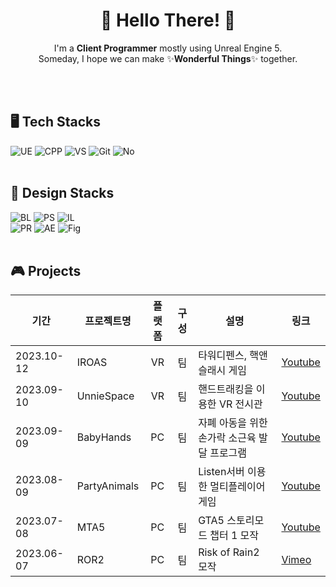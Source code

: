 <div align=center><h1>🤗 Hello There! 🤗</h1></div>
<p align="center" dir="auto">
I'm a <b>Client Programmer</b> mostly using Unreal Engine 5.<br/>  
Someday, I hope we can make ✨<b>Wonderful Things</b>✨ together.
</p>
<br/> <br/>

## 🖥 Tech Stacks
![UE](https://img.shields.io/badge/unrealengine-%23313131.svg?style=for-the-badge&logo=unrealengine&logoColor=white) ![CPP](https://img.shields.io/badge/C%2B%2B-00599C?style=for-the-badge&logo=c%2B%2B&logoColor=white) ![VS](https://img.shields.io/badge/Visual_Studio-5C2D91?style=for-the-badge&logo=visual%20studio&logoColor=white) ![Git](https://img.shields.io/badge/GitHub-100000?style=for-the-badge&logo=github&logoColor=white) ![No](https://img.shields.io/badge/Notion-000000?style=for-the-badge&logo=notion&logoColor=white) 
<br/><br/>
## 🎨 Design Stacks
![BL](https://img.shields.io/badge/blender-%23F5792A.svg?style=for-the-badge&logo=blender&logoColor=white) ![PS](https://img.shields.io/badge/Adobe%20Photoshop-31A8FF?logo=adobephotoshop&logoColor=fff&style=for-the-badge) ![IL](https://img.shields.io/badge/Adobe%20Illustrator-FF9A00?logo=adobeillustrator&logoColor=fff&style=for-the-badge)  
![PR](https://img.shields.io/badge/Adobe%20Premiere%20Pro-99F?logo=adobepremierepro&logoColor=fff&style=for-the-badge) ![AE](https://img.shields.io/badge/Adobe%20After%20Effects-99F?logo=adobeaftereffects&logoColor=fff&style=for-the-badge) ![Fig](https://img.shields.io/badge/Figma-F24E1E?style=for-the-badge&logo=figma&logoColor=white)
<br/><br/>
## 🎮 Projects
|기간|프로젝트명|플랫폼|구성|설명|링크|
|-----|-----|:-----:|:-----:|-----|-----|
|2023.10-12|IROAS|VR|팀|타워디펜스, 핵앤슬래시 게임|[Youtube](https://www.youtube.com/watch?v=-oUKHtRRavQ)|
|2023.09-10|UnnieSpace|VR|팀|핸드트래킹을 이용한 VR 전시관|[Youtube](https://www.youtube.com/watch?v=UdpvLINYEEw)|
|2023.09-09|BabyHands|PC|팀|자폐 아동을 위한 손가락 소근육 발달 프로그램|[Youtube](https://www.youtube.com/watch?v=6vEXQV1-ZtA)|
|2023.08-09|PartyAnimals|PC|팀|Listen서버 이용한 멀티플레이어 게임|[Youtube](https://www.youtube.com/watch?v=8fLJ0UgN4no)|
|2023.07-08|MTA5|PC|팀|GTA5 스토리모드 챕터 1 모작|[Youtube](https://www.youtube.com/watch?v=9ECRtKtBBx4&feature=youtu.be)|
|2023.06-07|ROR2|PC|팀|Risk of Rain2 모작|[Vimeo](https://vimeo.com/840328962)|
